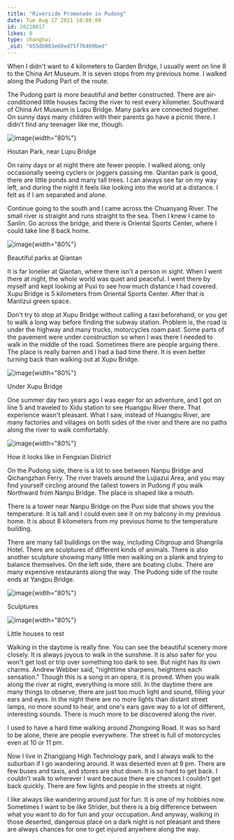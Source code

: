 ```yaml
---
title: "Riverside Promenade in Pudong"
date: Tue Aug 17 2021 18:08:09
id: 20210817
likes: 0
type: shanghai
_oid: "655db003e60ed75f7b469bed"
---
```

When I didn't want to 4 kilometers to Garden Bridge, I usually went on
line 8 to the China Art Museum. It is seven stops from my previous home.
I walked along the Pudong Part of the route.

The Pudong part is more beautiful and better constructed. There are
air-conditioned little houses facing the river to rest every kilometer.
Southward of China Art Museum is Lupu Bridge. Many parks are connected
together. On sunny days many children with their parents go have a
picnic there. I didn't find any teenager like me, though.

![image](https://github.com/jimchen2/nonimportant/assets/123833550/7328a4aa-2a0e-46c6-95ff-cfe8e08685d5){width="80%"}

Houtan Park, near Lupu Bridge

On rainy days or at night there ate fewer people. I walked along, only
occasionally seeing cyclers or joggers passing me. Qiantan park is good,
there are little ponds and many tall trees. I can always see far on my
way left, and during the night it feels like looking into the world at a
distance. I felt as if I am separated and alone.

Continue going to the south and I came across the Chuanyang River. The
small river is straight and runs straight to the sea. Then I knew I came
to Sanlin. Go across the bridge, and there is Oriental Sports Center,
where I could take line 8 back home.

![image](https://github.com/jimchen2/nonimportant/assets/123833550/98890660-54da-4394-897e-c98cc3d3572d){width="80%"}

Beautiful parks at Qiantan

It is far lonelier at Qiantan, where there isn't a person in sight. When
I went there at night, the whole world was quiet and peaceful. I went
there by myself and kept looking at Puxi to see how much distance I had
covered. Xupu Bridge is 5 kilometers from Oriental Sports Center. After
that is Manlizui green space.

Don't try to stop at Xupu Bridge without calling a taxi beforehand, or
you get to walk a long way before finding the subway station. Problem
is, the road is under the highway and many trucks, motorcycles roam
past. Some parts of the pavement were under construction so when I was
there I needed to walk in the middle of the road. Sometimes there are
people arguing there. The place is really barren and I had a bad time
there. It is even better turning back than walking out at Xupu Bridge.

![image](https://github.com/jimchen2/nonimportant/assets/123833550/4ad8b849-1302-4802-9637-d813991752e6){width="80%"}

Under Xupu Bridge

One summer day two years ago I was eager for an adventure, and I got on
line 5 and traveled to Xidu station to see Huangpu River there. That
experience wasn't pleasant. What I saw, instead of Huangpu River, are
many factories and villages on both sides of the river and there are no
paths along the river to walk comfortably.

![image](https://github.com/jimchen2/nonimportant/assets/123833550/6593d14a-af1a-4d65-b6c7-91a7615d1425){width="80%"}

How it looks like in Fengxian District

On the Pudong side, there is a lot to see between Nanpu Bridge and
Qichangzhan Ferry. The river travels around the Lujiazui Area, and you
may find yourself circling around the tallest towers in Pudong if you
walk Northward from Nanpu Bridge. The place is shaped like a mouth.

There is a tower near Nanpu Bridge on the Puxi side that shows you the
temperature. It is tall and I could even see it on my balcony in my
previous home. It is about 8 kilometers from my previous home to the
temperature building.

There are many tall buildings on the way, including Citigroup and
Shangrila Hotel. There are sculptures of different kinds of animals.
There is also another sculpture showing many little men walking on a
plank and trying to balance themselves. On the left side, there are
boating clubs. There are many expensive restaurants along the way. The
Pudong side of the route ends at Yangpu Bridge.

![image](https://github.com/jimchen2/nonimportant/assets/123833550/c2533781-b30b-443f-978b-3f3d8e08561a){width="80%"}

Sculptures

![image](https://github.com/jimchen2/nonimportant/assets/123833550/a609ce8f-ecda-4202-9bf0-eebd2b9af4f0){width="80%"}

Little houses to rest

Walking in the daytime is really fine. You can see the beautiful scenery
more closely. It is always joyous to walk in the sunshine. It is also
safer for you won't get lost or trip over something too dark to see. But
night has its own charms. Andrew Webber said, "nighttime sharpens,
heightens each sensation." Though this is a song in an opera, it is
proved. When you walk along the river at night, everything is more
still. In the daytime there are many things to observe, there are just
too much light and sound, filling your ears and eyes. In the night there
are no more lights than distant street lamps, no more sound to hear, and
one's ears gave way to a lot of different, interesting sounds. There is
much more to be discovered along the river.

I used to have a hard time walking around Zhongxing Road. It was so hard
to be alone, there are people everywhere. The street is full of
motorcycles even at 10 or 11 pm.

Now I live in Zhangjiang High Technology park, and I always walk to the
suburban if I go wandering around. It was deserted even at 9 pm. There
are few buses and taxis, and stores are shut down. It is so hard to get
back. I couldn't walk to wherever I want because there are chances I
couldn't get back quickly. There are few lights and people in the
streets at night.

I like always like wandering around just for fun. It is one of my
hobbies now. Sometimes I want to be like Strider, but there is a big
difference between what you want to do for fun and your occupation. And
anyway, walking in those deserted, dangerous place on a dark night is
not pleasant and there are always chances for one to get injured
anywhere along the way.
